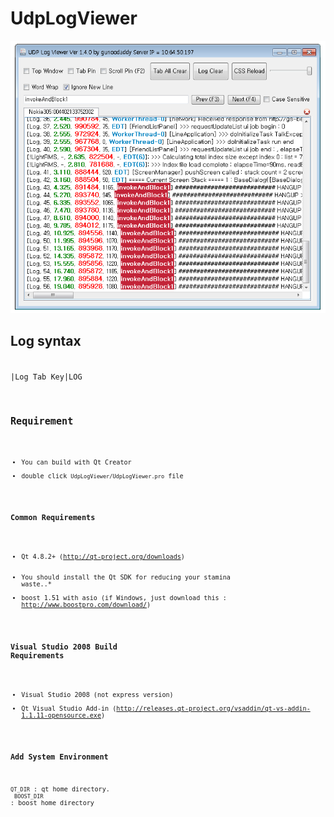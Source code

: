 # UdpLogViewer
<img src="https://github.com/gunoodaddy/UdpLogViewer/raw/master/UdpLogViewerIntro.png"/>


## Log syntax

<code>
|Log Tab Key|LOG
<code>

## Requirement
* You can build with Qt Creator
* double click `UdpLogViewer/UdpLogViewer.pro` file

### Common Requirements
* Qt 4.8.2+ (http://qt-project.org/downloads) <br>
* You should install the Qt SDK for reducing your stamina waste..*
* boost 1.51 with asio (if Windows, just download this : http://www.boostpro.com/download/)
   
### Visual Studio 2008 Build Requirements
* Visual Studio 2008 (not express version)
* Qt Visual Studio Add-in (http://releases.qt-project.org/vsaddin/qt-vs-addin-1.1.11-opensource.exe)
  
### Add System Environment <br>
`QT_DIR` : qt home directory. <br>
`BOOST_DIR` : boost home directory <br>
